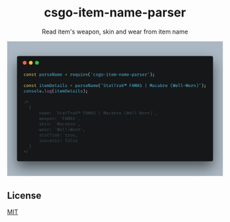 <h1 align="center">csgo-item-name-parser</h1>
<p align="center">Read item's weapon, skin and wear from item name</p>

![](./docs/code-example.png)

## License

[MIT](./LICENSE)
